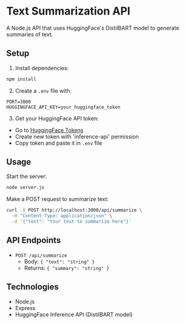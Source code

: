 # Text Summarization API

A Node.js API that uses HuggingFace's DistilBART model to generate summaries of text.

## Setup

1. Install dependencies:
```bash
npm install
```

2. Create a `.env` file with:
```env
PORT=3000
HUGGINGFACE_API_KEY=your_huggingface_token
```

3. Get your HuggingFace API token:
- Go to [HuggingFace Tokens](https://huggingface.co/settings/tokens)
- Create new token with 'inference-api' permission
- Copy token and paste it in `.env` file

## Usage

Start the server:
```bash
node server.js
```

Make a POST request to summarize text:
```bash
curl -X POST http://localhost:3000/api/summarize \
  -H "Content-Type: application/json" \
  -d '{"text": "Your text to summarize here"}'
```

## API Endpoints

- `POST /api/summarize`
  - Body: `{ "text": "string" }`
  - Returns: `{ "summary": "string" }`

## Technologies
- Node.js
- Express
- HuggingFace Inference API (DistilBART model)
